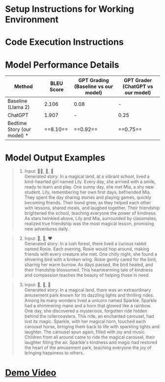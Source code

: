 # Setup Instructions for Working Environment

# Code Execution Instructions

# Model Performance Details

| Method                  | BLEU Score | GPT Grading (Baseline vs our model) | GPT Grader (ChatGPT vs our model) |
|-------------------------|------------|-------------------------------------|-----------------------------------|
| Baseline (Llama 2)      | 2.106      | 0.08                                | -                                 |
| ChatGPT                 | 1.907      | -                                   | 0.25                              |
| Bedtime Story (our model) \* | ==8.10==   | ==0.92==                                | ==0.75==                              |


# Model Output Examples
>1. Input: 👧🏻, 🏫, 👭\
Generated story: In a magical land, at a vibrant school, lived a kind-hearted girl named Lily. Every day, she arrived with a smile, ready to learn and play. One sunny day, she met Mia, a shy new student. Lily, remembering her own first days, befriended Mia. They spent the day sharing stories and playing games, quickly becoming friends. Their bond grew, as they helped each other with lessons, shared meals, and laughed together. Their friendship brightened the school, teaching everyone the power of kindness. As stars twinkled above, Lily and Mia, surrounded by classmates, realized true friendship was the most magical lesson, promising new adventures daily.
   
>2. Input: 🐰, 🌳, ❤️ \
Generated story: In a lush forest, there lived a curious rabbit named Rosie. Each evening, Rosie would hop around, making friends with every creature she met. One chilly night, she found a shivering bird with a broken wing. Rosie gently cared for the bird, sharing her warm burrow. As days passed, the bird healed, and their friendship blossomed. This heartwarming tale of kindness and compassion teaches the beauty of helping those in need.

>3. Input: 🦄, 🎢, 🔮 \
Generated story: In a magical land, there was an extraordinary amusement park known for its dazzling lights and thrilling rides. Among its many wonders lived a unicorn named Sparkle. Sparkle had a shimmering mane and a horn that glowed like a rainbow. One day, she discovered a mysterious, forgotten ride hidden behind the rollercoasters. This ride, an enchanted carousel, had lost its magic. Sparkle, with her magical horn, touched each carousel horse, bringing them back to life with sparkling lights and laughter. The carousel spun again, filled with joy and music. Children from all around came to ride the magical carousel, their laughter filling the air. Sparkle's kindness and magic had restored the heart of the amusement park, teaching everyone the joy of bringing happiness to others.
   

# [Demo Video](https://drive.google.com/file/d/1BMwyjPe296rC6bB97PVYLvMz-83e6XAE/view?usp=drive_link)
